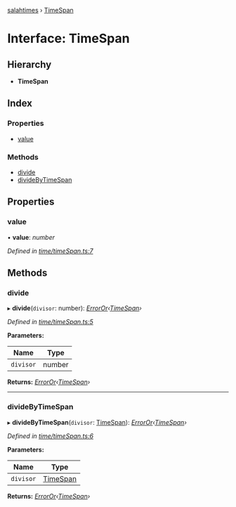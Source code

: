 [salahtimes](../README.md) › [TimeSpan](timespan.md)

# Interface: TimeSpan

## Hierarchy

* **TimeSpan**

## Index

### Properties

* [value](timespan.md#value)

### Methods

* [divide](timespan.md#divide)
* [divideByTimeSpan](timespan.md#dividebytimespan)

## Properties

###  value

• **value**: *number*

*Defined in [time/timeSpan.ts:7](https://github.com/doniseferi/salahtimes/blob/8d68cf5/src/time/timeSpan.ts#L7)*

## Methods

###  divide

▸ **divide**(`divisor`: number): *[ErrorOr](../README.md#erroror)‹[TimeSpan](timespan.md)›*

*Defined in [time/timeSpan.ts:5](https://github.com/doniseferi/salahtimes/blob/8d68cf5/src/time/timeSpan.ts#L5)*

**Parameters:**

Name | Type |
------ | ------ |
`divisor` | number |

**Returns:** *[ErrorOr](../README.md#erroror)‹[TimeSpan](timespan.md)›*

___

###  divideByTimeSpan

▸ **divideByTimeSpan**(`divisor`: [TimeSpan](timespan.md)): *[ErrorOr](../README.md#erroror)‹[TimeSpan](timespan.md)›*

*Defined in [time/timeSpan.ts:6](https://github.com/doniseferi/salahtimes/blob/8d68cf5/src/time/timeSpan.ts#L6)*

**Parameters:**

Name | Type |
------ | ------ |
`divisor` | [TimeSpan](timespan.md) |

**Returns:** *[ErrorOr](../README.md#erroror)‹[TimeSpan](timespan.md)›*
